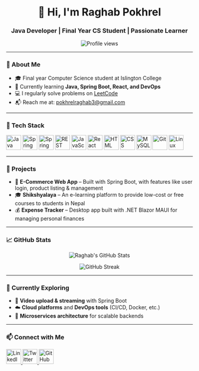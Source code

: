 <h1 align="center">👋 Hi, I'm Raghab Pokhrel</h1>
<h3 align="center">Java Developer | Final Year CS Student | Passionate Learner</h3>

<p align="center">
  <img src="https://komarev.com/ghpvc/?username=raghab007&label=Profile%20views&color=0e75b6&style=flat" alt="Profile views" />
</p>

---

### 🚀 About Me

- 🎓 Final year Computer Science student at Islington College  
- 🌱 Currently learning **Java, Spring Boot, React, and DevOps**  
- 💻 I regularly solve problems on [LeetCode](https://leetcode.com/u/Raghab_Pokhrel/)  
- 📬 Reach me at: [pokhrelraghab3@gmail.com](mailto:pokhrelraghab3@gmail.com)

---

### 🔧 Tech Stack

<p align="left">
  <img src="https://cdn.jsdelivr.net/gh/devicons/devicon/icons/java/java-original.svg" width="40" alt="Java" />
  <img src="https://cdn.jsdelivr.net/gh/devicons/devicon/icons/spring/spring-original.svg" width="40" alt="Spring Boot" />
  <img src="https://img.icons8.com/color/48/000000/spring-security.png" width="40" alt="Spring Security" />
  <img src="https://img.icons8.com/external-tal-revivo-color-tal-revivo/48/null/external-rest-api-interconnected-web-services-in-a-service-oriented-architecture-logo-color-tal-revivo.png" width="40" alt="REST API" />
  <img src="https://cdn.jsdelivr.net/gh/devicons/devicon/icons/javascript/javascript-original.svg" width="40" alt="JavaScript" />
  <img src="https://cdn.jsdelivr.net/gh/devicons/devicon/icons/react/react-original.svg" width="40" alt="React" />
  <img src="https://cdn.jsdelivr.net/gh/devicons/devicon/icons/html5/html5-original.svg" width="40" alt="HTML" />
  <img src="https://cdn.jsdelivr.net/gh/devicons/devicon/icons/css3/css3-original.svg" width="40" alt="CSS" />
  <img src="https://cdn.jsdelivr.net/gh/devicons/devicon/icons/mysql/mysql-original-wordmark.svg" width="40" alt="MySQL" />
  <img src="https://cdn.jsdelivr.net/gh/devicons/devicon/icons/git/git-original.svg" width="40" alt="Git" />
  <img src="https://cdn.jsdelivr.net/gh/devicons/devicon/icons/linux/linux-original.svg" width="40" alt="Linux" />
</p>

---

### 📌 Projects

- 🛒 **E-Commerce Web App** – Built with Spring Boot, with features like user login, product listing & management  
- 🎓 **Shikshyalaya** – An e-learning platform to provide low-cost or free courses to students in Nepal  
- 💰 **Expense Tracker** – Desktop app built with .NET Blazor MAUI for managing personal finances

---

### 📈 GitHub Stats

<p align="center">
  <img src="https://github-readme-stats.vercel.app/api?username=raghab007&show_icons=true&theme=radical" alt="Raghab's GitHub Stats"/>
</p>
<p align="center">
  <img src="https://github-readme-streak-stats.herokuapp.com/?user=raghab007&theme=radical" alt="GitHub Streak"/>
</p>

---

### 🔭 Currently Exploring

- 🎥 **Video upload & streaming** with Spring Boot  
- ☁️ **Cloud platforms** and **DevOps tools** (CI/CD, Docker, etc.)  
- 🧩 **Microservices architecture** for scalable backends  

---

### 📫 Connect with Me

<p align="left">
  <a href="https://www.linkedin.com/in/raghab-pokhrel-19753926a/" target="_blank">
    <img src="https://img.icons8.com/fluency/48/000000/linkedin.png" width="40" alt="LinkedIn"/>
  </a>
  <a href="https://twitter.com/raghab_pokhrel" target="_blank">
    <img src="https://img.icons8.com/fluency/48/000000/twitter.png" width="40" alt="Twitter"/>
  </a>
  <a href="https://github.com/raghab007" target="_blank">
    <img src="https://img.icons8.com/fluency/48/000000/github.png" width="40" alt="GitHub"/>
  </a>
</p>

